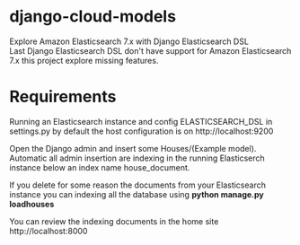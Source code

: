 # django-cloud-models

Explore Amazon Elasticsearch 7.x with Django Elasticsearch DSL<br>
Last Django Elasticsearch DSL don't have support for
Amazon Elasticsearch 7.x this project explore missing features.

# Requirements

Running an Elasticsearch instance and config ELASTICSEARCH_DSL in settings.py
by default the host configuration is on http://localhost:9200<br>

Open the Django admin and insert some Houses/(Example model). Automatic
all admin insertion are indexing in the running Elasticserch instance below
an index name house_document.<br>

If you delete for some reason the documents from your Elasticsearch instance
you can indexing all the database using **python manage.py loadhouses**

You can review the indexing documents in the home site http://localhost:8000

